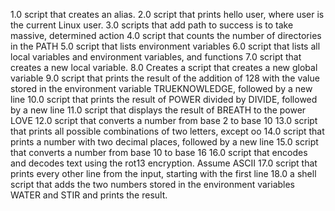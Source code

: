 1.0 script that creates an alias.
2.0 script that prints hello user, where user is the current Linux user.
3.0 scripts that add  path to success is to take massive, determined action
4.0 script that counts the number of directories in the PATH
5.0 script that lists environment variables
6.0 script that lists all local variables and environment variables, and functions
7.0 script that creates a new local variable.
8.0 Creates a script that creates a new global variable
9.0 script that prints the result of the addition of 128 with the value stored in the environment variable TRUEKNOWLEDGE, followed by a new line
10.0 script that prints the result of POWER divided by DIVIDE, followed by a new line
11.0 script that displays the result of BREATH to the power LOVE
12.0 script that converts a number from base 2 to base 10
13.0 script that prints all possible combinations of two letters, except oo
14.0 script that prints a number with two decimal places, followed by a new line
15.0 script that converts a number from base 10 to base 16
16.0 script that encodes and decodes text using the rot13 encryption. Assume ASCII
17.0 script that prints every other line from the input, starting with the first line
18.0 a shell script that adds the two numbers stored in the environment variables WATER and STIR and prints the result.
